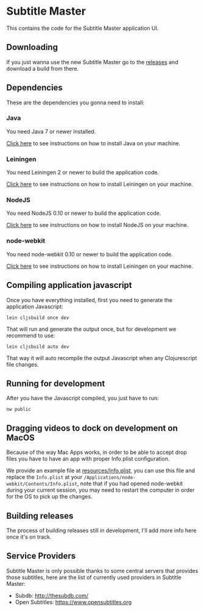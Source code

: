 Subtitle Master
===============

This contains the code for the Subtitle Master application UI.

Downloading
-----------

If you just wanna use the new Subtitle Master go to the [releases](https://github.com/subtitle-master/subtitlemaster/releases) and download a build from there.

Dependencies
------------

These are the dependencies you gonna need to install:

### Java

You need Java 7 or newer installed.

[Click here](https://www.java.com/en/download) to see instructions on how to install Java on your machine.

### Leiningen

You need Leiningen 2 or newer to build the application code.

[Click here](https://github.com/technomancy/leiningen#installation) to see instructions on how to install Leiningen on your machine.
 
### NodeJS

You need NodeJS 0.10 or newer to build the application code.

[Click here](http://nodejs.org) to see instructions on how to install NodeJS on your machine.

### node-webkit

You need node-webkit 0.10 or newer to build the application code.

[Click here](https://github.com/rogerwang/node-webkit) to see instructions on how to install Leiningen on your machine.

Compiling application javascript
-----------------------

Once you have everything installed, first you need to generate the application Javascript:

```
lein cljsbuild once dev
```

That will run and generate the output once, but for development we recommend to use:

```
lein cljsbuild auto dev
```

That way it will auto recompile the output Javascript when any Clojurescript file changes.

Running for development
-----------------------

After you have the Javascript compiled, you just have to run:

```
nw public
```

Dragging videos to dock on development on MacOS
-----------------------------------------------

Because of the way Mac Apps works, in order to be able to accept drop files you have
to have an app with proper Info.plist configuration.

We provide an example file at [resources/Info.plist](https://github.com/subtitle-master/subtitlemaster/tree/master/resources/Info.plist),
you can use this file and replace the `Info.plist` at your `/Applications/node-webkit/Contents/Info.plist`,
note that if you had opened node-webkit during your current session, you may need to restart
the computer in order for the OS to pick up the changes.

Building releases
-----------------

The process of building releases still in development, I'll add more info here once it's on track.

Service Providers
-----------------

Subtitle Master is only possible thanks to some central servers that provides those subtitles, here are the list of currently used providers in Subtitle Master:

- Subdb: http://thesubdb.com/
- Open Subtitles: https://www.opensubtitles.org
